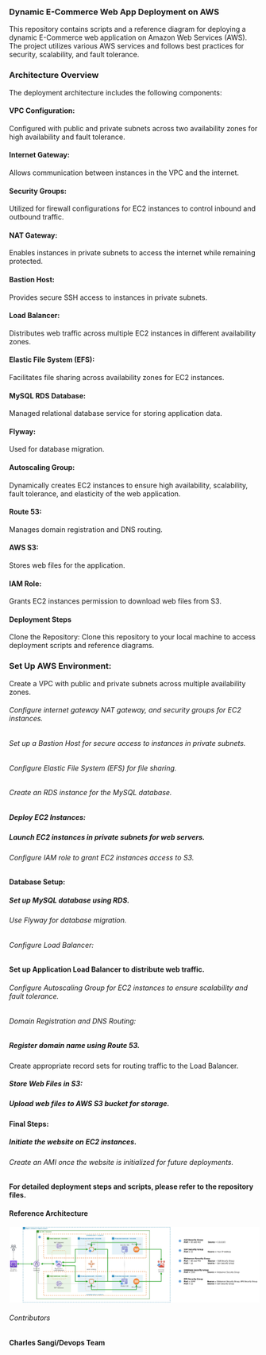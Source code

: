 
### Dynamic E-Commerce Web App Deployment on AWS

This repository contains scripts and a reference diagram for deploying a dynamic E-Commerce web application on Amazon Web Services (AWS). The project utilizes various AWS services and follows best practices for security, scalability, and fault tolerance.

### Architecture Overview
The deployment architecture includes the following components:
#### VPC Configuration: 
Configured with public and private subnets across two availability zones for high availability and fault tolerance.
#### Internet Gateway: 
Allows communication between instances in the VPC and the internet.
#### Security Groups: 
Utilized for firewall configurations for EC2 instances to control inbound and outbound traffic.
#### NAT Gateway: 
Enables instances in private subnets to access the internet while remaining protected.
#### Bastion Host: 
Provides secure SSH access to instances in private subnets.
#### Load Balancer: 
Distributes web traffic across multiple EC2 instances in different availability zones.
#### Elastic File System (EFS): 
Facilitates file sharing across availability zones for EC2 instances.
#### MySQL RDS Database: 
Managed relational database service for storing application data.
#### Flyway: 
Used for database migration.
#### Autoscaling Group: 
Dynamically creates EC2 instances to ensure high availability, scalability, fault tolerance, and elasticity of the web application.
#### Route 53: 
Manages domain registration and DNS routing.
#### AWS S3: 
Stores web files for the application.
#### IAM Role: 
Grants EC2 instances permission to download web files from S3.
#### Deployment Steps
Clone the Repository: Clone this repository to your local machine to access deployment scripts and reference diagrams.
### Set Up AWS Environment:
Create a VPC with public and private subnets across multiple availability zones.
######  Configure internet gateway  NAT gateway, and security groups for EC2 instances.
###### Set up a Bastion Host for secure access to instances in private subnets.
###### Configure Elastic File System (EFS) for file sharing.
###### Create an RDS instance for the MySQL database.
##### Deploy EC2 Instances:
##### Launch EC2 instances in private subnets for web servers.
###### Configure IAM role to grant EC2 instances access to S3.
#### Database Setup:
##### Set up MySQL database using RDS.
###### Use Flyway for database migration.
###### Configure Load Balancer:
#### Set up Application Load Balancer to distribute web traffic.
###### Configure Autoscaling Group for EC2 instances to ensure scalability and fault tolerance.
###### Domain Registration and DNS Routing:
##### Register domain name using Route 53.
Create appropriate record sets for routing traffic to the Load Balancer.
##### Store Web Files in S3:
##### Upload web files to AWS S3 bucket for storage.
#### Final Steps:
##### Initiate the website on EC2 instances.
###### Create an AMI once the website is initialized for future deployments.
#### For detailed deployment steps and scripts, please refer to the repository files.

#### Reference Architecture
<img src="4.WordPress_SG (1).jpg">

###### Contributors

#### Charles Sangi/Devops Team
